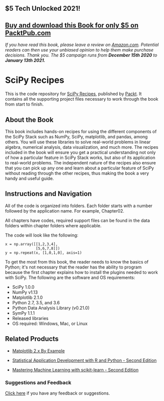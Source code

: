 ## $5 Tech Unlocked 2021!
[Buy and download this Book for only $5 on PacktPub.com](https://www.packtpub.com/product/scipy-recipes/9781788291460)
-----
*If you have read this book, please leave a review on [Amazon.com](https://www.amazon.com/gp/product/1788291468).     Potential readers can then use your unbiased opinion to help them make purchase decisions. Thank you. The $5 campaign         runs from __December 15th 2020__ to __January 13th 2021.__*

# SciPy Recipes
This is the code repository for [SciPy Recipes](https://www.packtpub.com/big-data-and-business-intelligence/scipy-recipes?utm_source=github&utm_medium=repository&utm_campaign=9781788291460), published by [Packt](https://www.packtpub.com/?utm_source=github). It contains all the supporting project files necessary to work through the book from start to finish.
## About the Book
This book includes hands-on recipes for using the different components of the SciPy Stack such as NumPy, SciPy, matplotlib, and pandas, among others. You will use these libraries to solve real-world problems in linear algebra, numerical analysis, data visualization, and much more. The recipes included in the book will ensure you get a practical understanding not only of how a particular feature in SciPy Stack works, but also of its application to real-world problems. The independent nature of the recipes also ensure that you can pick up any one and learn about a particular feature of SciPy without reading through the other recipes, thus making the book a very handy and useful guide.
## Instructions and Navigation
All of the code is organized into folders. Each folder starts with a number followed by the application name. For example, Chapter02.

All chapters have codes, required support files can be found in the data folders within chapter folders where applicable.

The code will look like the following:
```
x = np.array([[1,2,3,4],
              [5,6,7,8]])
y = np.repeat(x, [1,0,1,0], axis=1)
```

To get the most from this book, the reader needs to know the basics of Python; it's not necessary that the reader has the ability to program because the first chapter explains how to install the plugins needed to work with SciPy. The following are the software and OS requirements:

* SciPy 1.0.0
* NumPy v1.13
* Matplotlib 2.1.0
* Python 2.7, 3.5, and 3.6
* Python Data Analysis Library (v0.21.0)
* SymPy 1.1.1
* Released libraries
* OS required: Windows, Mac, or Linux

## Related Products
* [Matplotlib 2.x By Example](https://www.packtpub.com/big-data-and-business-intelligence/matplotlib-2x-example?utm_source=github&utm_medium=repository&utm_campaign=9781788295260)

* [Statistical Application Development with R and Python - Second Edition](https://www.packtpub.com/big-data-and-business-intelligence/statistical-application-development-r-and-python-second-edition?utm_source=github&utm_medium=repository&utm_campaign=9781788621199)

* [Mastering Machine Learning with scikit-learn - Second Edition](https://www.packtpub.com/big-data-and-business-intelligence/mastering-machine-learning-scikit-learn-second-edition?utm_source=github&utm_medium=repository&utm_campaign=9781788299879)

### Suggestions and Feedback
[Click here](https://docs.google.com/forms/d/e/1FAIpQLSe5qwunkGf6PUvzPirPDtuy1Du5Rlzew23UBp2S-P3wB-GcwQ/viewform) if you have any feedback or suggestions.
